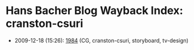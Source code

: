 # Hans Bacher Blog Wayback Index: cranston-csuri

* 2009-12-18 (15:26): [1984](https://web.archive.org/web/https://one1more2time3.wordpress.com/2009/12/18/1984/) (CG, cranston-csuri, storyboard, tv-design)